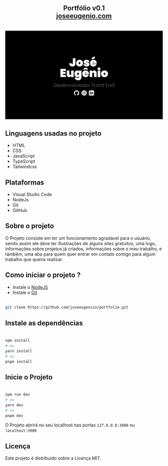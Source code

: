 <h2 align="center"> Portfólio v0.1<br/> <a href="https://joseeugenio.com" target="_blank">joseeugenio.com</a></h2><br/>

<img src="https://github.com/joseeugeniio/portfolio/blob/main/design/_design/WEB%20-%20DARK%20THEME%20(HOME).png" alt="Web Dark Theme"/>

## Linguagens usadas no projeto

- HTML
- CSS
- JavaScript
- TypeScript
- Tailwindcss

## Plataformas

- Visual Studio Code
- NodeJs
- Git
- GitHub

## Sobre o projeto

O Projeto consiste em ter um funcionamento agradável para o usuário, sendo assim ele deve ter illustrações de alguns sites gratuitos, uma logo, informações sobre projetos já criados, informações sobre o meu trabalho, e também, uma aba para quem quer entrar em contato comigo para algum trabalho que queira realizar.

## Como iniciar o projeto ?

- Instale o <a href="https://nodejs.org/en/" target='_blank'>NodeJS</a> <br/>
- Instale o <a href="https://git-scm.com/" target='_blank'>Git</a>

```bash

git clone https://github.com/joseeugeniio/portfolio.git

```

## Instale as dependências

```bash

npm install
# ou
yarn install
# ou
pnpm install

```

## Inicie o Projeto

```bash

npm run dev
# ou
yarn dev
# ou
pnpm dev

```
O Projeto abrirá no seu localhost nas portas <code>127.0.0.0:3000</code> ou <code>localhost:3000</code>

## Licença

Este projeto é distribuido sobre a Licença MIT.
